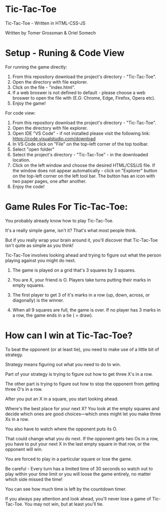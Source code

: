 # Tic-Tac-Toe
Tic-Tac-Toe - Written in HTML-CSS-JS

Written by Tomer Grossman & Oriel Somech

# Setup - Runing & Code View

For running the game directly:

1. From this repository download the project's directory - "Tic-Tac-Toe".
2. Open the directory with file explorer.
3. Click on the file - "index.html".
4. If a web broswer is not defined to default - please choose a web broswer to open the file with (E.G: Chrome, Edge, Firefox, Opera etc).
5. Enjoy the game!

For code view:
1. From this repository download the project's directory - "Tic-Tac-Toe".
2. Open the directory with file explorer.
3. Open IDE "VS Code" - if not installed please visit the following link: https://code.visualstudio.com/download
4. In VS Code click on "File" on the top-left corner of the top toolbar.
5. Select "open folder"
6. Select the project's directory - "Tic-Tac-Toe" - in the downloaded location.
7. Click on the left window and choose the desired HTML/CSS/JS file. If the window does not appear automatically - click on "Explorer" button on the top-left corner on the left tool bar. The button has an icon with two paper pages, one after another.
8. Enjoy the code!

# Game Rules For Tic-Tac-Toe:

You probably already know how to play Tic-Tac-Toe. 

It's a really simple game, isn't it? That's what most people think. 

But if you really wrap your brain around it, you'll discover that Tic-Tac-Toe isn't quite as simple as you think!

Tic-Tac-Toe involves looking ahead and trying to figure out what the person playing against you might do next.

1. The game is played on a grid that's 3 squares by 3 squares.

2. You are X, your friend is O. Players take turns putting their marks in empty squares.

3. The first player to get 3 of it's marks in a row (up, down, across, or diagonally) is the winner.

4. When all 9 squares are full, the game is over. 
   If no player has 3 marks in a row, the game ends in a tie ( = draw).

		
# How can I win at Tic-Tac-Toe?
To beat the opponent (or at least tie), you need to make use of a little bit of strategy. 

Strategy means figuring out what you need to do to win.

Part of your strategy is trying to figure out how to get three X's in a row. 

The other part is trying to figure out how to stop the opponent from getting three O's in a row.

After you put an X in a square, you start looking ahead. 

Where's the best place for your next X? You look at the empty squares and decide which ones are good choices—which ones might let you make three Xs in a row.

You also have to watch where the opponent puts its O. 

That could change what you do next. If the opponent gets two Os in a row, you have to put your next X in the last empty square in that row, or the opponent will win. 

You are forced to play in a particular square or lose the game.

Be careful - Every turn has a limited time of 30 seconds so watch out to play within your time limit or you will loose the game entirely, no matter which side missed the time! 

You can see how much time is left by the countdown timer.

If you always pay attention and look ahead, you'll never lose a game of Tic-Tac-Toe. You may not win, but at least you'll tie.

